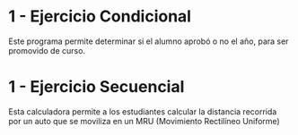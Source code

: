 # 1 - Ejercicio Condicional
Este programa permite determinar si el alumno aprobó o no el año, para ser promovido de curso.
# 1 - Ejercicio Secuencial
Esta calculadora permite a los estudiantes calcular la distancia recorrida por un auto que se moviliza en un MRU (Movimiento Rectilíneo Uniforme)
